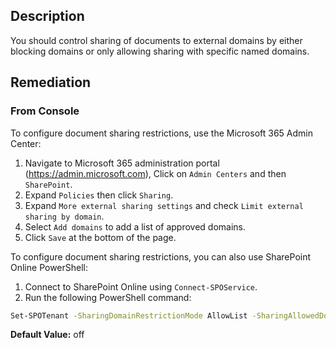 ## Description

You should control sharing of documents to external domains by either blocking domains or only allowing sharing with specific named domains.

## Remediation

### From Console

To configure document sharing restrictions, use the Microsoft 365 Admin Center:

1. Navigate to Microsoft 365 administration portal (https://admin.microsoft.com), Click on `Admin Centers` and then `SharePoint`.
2. Expand `Policies` then click `Sharing`.
3. Expand `More external sharing settings` and check `Limit external sharing by domain`.
4. Select `Add domains` to add a list of approved domains.
5. Click `Save` at the bottom of the page.

To configure document sharing restrictions, you can also use SharePoint Online PowerShell:

1. Connect to SharePoint Online using `Connect-SPOService`.
2. Run the following PowerShell command:

```bash
Set-SPOTenant -SharingDomainRestrictionMode AllowList -SharingAllowedDomainList "domain1.com domain2.com"
```

**Default Value:** off
